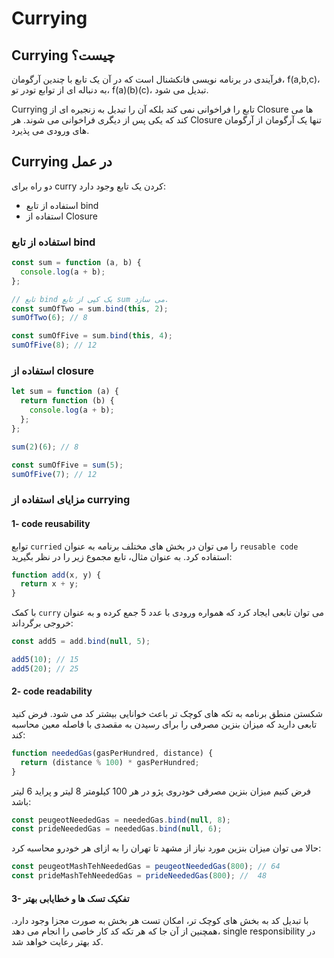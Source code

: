 # Currying

## Currying چیست؟

فرآیندی در برنامه نویسی فانکشنال است که در آن یک تابع با چندین آرگومان، f(a,b,c)، به دنباله ای از توابع تودر تو، f(a)(b)(c)، تبدیل می شود.

<p style="dir:rtl;">
Currying تابع را فراخوانی نمی کند بلکه آن را تبدیل به زنجیره ای از Closure ها می کند که یکی پس از دیگری فراخوانی می شوند. هر Closure تنها یک آرگومان از آرگومان های ورودی می پذیرد.
</p>

## Currying در عمل

دو راه برای curry کردن یک تابع وجود دارد:

- استفاده از تابع bind
- استفاده از Closure

### استفاده از تابع bind

```js
const sum = function (a, b) {
  console.log(a + b);
};

// تابع bind یک کپی از تابع sum می سازد.
const sumOfTwo = sum.bind(this, 2);
sumOfTwo(6); // 8

const sumOfFive = sum.bind(this, 4);
sumOfFive(8); // 12
```

### استفاده از closure

```js
let sum = function (a) {
  return function (b) {
    console.log(a + b);
  };
};

sum(2)(6); // 8

const sumOfFive = sum(5);
sumOfFive(7); // 12
```

### مزایای استفاده از currying

#### 1- code reusability

توابع `curried` را می توان در بخش های مختلف برنامه به عنوان `reusable code` استفاده کرد.
به عنوان مثال، تابع مجموع زیر را در نظر بگیرید:

```js
function add(x, y) {
  return x + y;
}
```

با کمک `curry` می توان تابعی ایجاد کرد که همواره ورودی با عدد 5 جمع کرده و به عنوان خروجی برگرداند:

```js
const add5 = add.bind(null, 5);

add5(10); // 15
add5(20); // 25
```

#### 2- code readability

شکستن منطق برنامه به تکه های کوچک تر باعث خوانایی بیشتر کد می شود.
فرض کنید تابعی دارید که میزان بنزین مصرفی را برای رسیدن به مقصدی با فاصله معین محاسبه کند:

```js
function neededGas(gasPerHundred, distance) {
  return (distance % 100) * gasPerHundred;
}
```

فرض کنیم میزان بنزین مصرفی خودروی پژو در هر 100 کیلومتر 8 لیتر و پراید 6 لیتر باشد:

```js
const peugeotNeededGas = neededGas.bind(null, 8);
const prideNeededGas = neededGas.bind(null, 6);
```

حالا می توان میزان بنزین مورد نیاز از مشهد تا تهران را به ازای هر خودرو محاسبه کرد:

```js
const peugeotMashTehNeededGas = peugeotNeededGas(800); // 64
const prideMashTehNeededGas = prideNeededGas(800); //  48
```

#### 3- تفکیک تسک ها و خطایابی بهتر

با تبدیل کد به بخش های کوچک تر، امکان تست هر بخش به صورت مجزا وجود دارد. همچنین از آن جا که هر تکه کد کار خاصی را انجام می دهد، single responsibility در کد بهتر رعایت خواهد شد.
